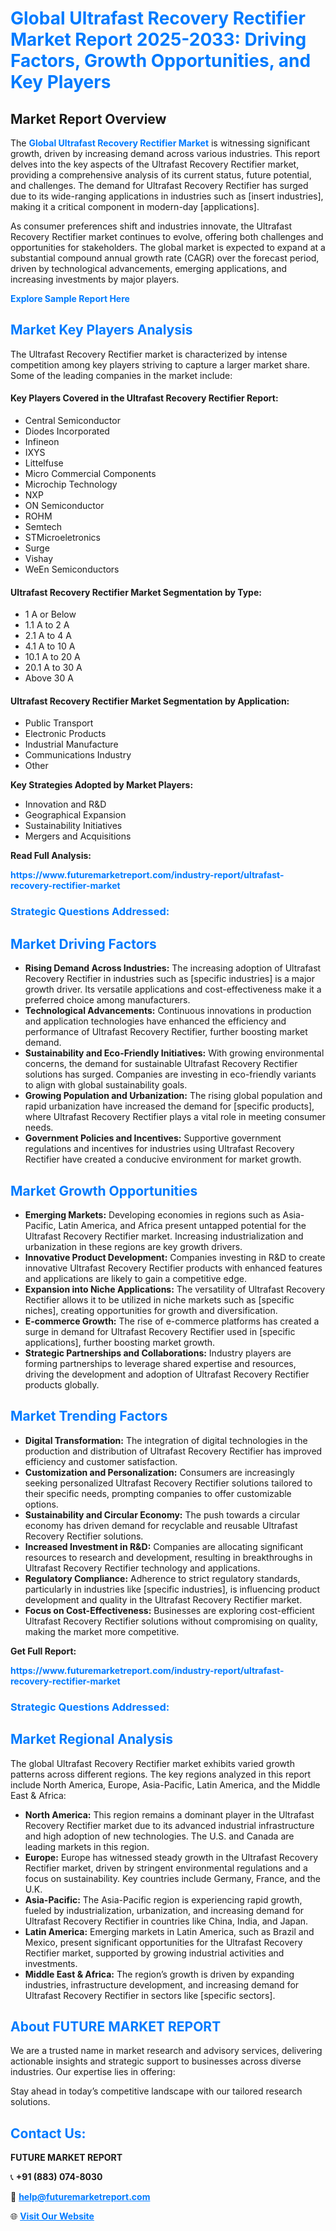 <h1 style="color: #007BFF;">Global Ultrafast Recovery Rectifier Market Report 2025-2033: Driving Factors, Growth Opportunities, and Key Players</h1>

<section id="overview">
<h2>Market Report Overview</h2>
<p>The <a href="https://www.futuremarketreport.com/industry-report/ultrafast-recovery-rectifier-market" style="color: #007BFF; text-decoration: none;"><strong>Global Ultrafast Recovery Rectifier Market</strong></a> is witnessing significant growth, driven by increasing demand across various industries. This report delves into the key aspects of the Ultrafast Recovery Rectifier market, providing a comprehensive analysis of its current status, future potential, and challenges. The demand for Ultrafast Recovery Rectifier has surged due to its wide-ranging applications in industries such as [insert industries], making it a critical component in modern-day [applications].</p>
<p>As consumer preferences shift and industries innovate, the Ultrafast Recovery Rectifier market continues to evolve, offering both challenges and opportunities for stakeholders. The global market is expected to expand at a substantial compound annual growth rate (CAGR) over the forecast period, driven by technological advancements, emerging applications, and increasing investments by major players.</p>
</section>

<section id="overview">
<p><a href="https://www.futuremarketreport.com/request-sample/reportId=52469" style="color: #007BFF; text-decoration: none;"><strong>Explore Sample Report Here</strong></a></p>
</section>

<section id="key-players">
<h2 style="color: #007BFF;">Market Key Players Analysis</h2>
<p>The Ultrafast Recovery Rectifier market is characterized by intense competition among key players striving to capture a larger market share. Some of the leading companies in the market include:</p>
<h4>Key Players Covered in the Ultrafast Recovery Rectifier Report:</h4>
<ul><li>Central Semiconductor</li><li>Diodes Incorporated</li><li>Infineon</li><li>IXYS</li><li>Littelfuse</li><li>Micro Commercial Components</li><li>Microchip Technology</li><li>NXP</li><li>ON Semiconductor</li><li>ROHM</li><li>Semtech</li><li>STMicroeletronics</li><li>Surge</li><li>Vishay</li><li>WeEn Semiconductors</li></ul>
<h4>Ultrafast Recovery Rectifier Market Segmentation by Type:</h4>
<ul><li>1 A or Below</li><li>1.1 A to 2 A</li><li>2.1 A to 4 A</li><li>4.1 A to 10 A</li><li>10.1 A to 20 A</li><li>20.1 A to 30 A</li><li>Above 30 A</li></ul>

<h4>Ultrafast Recovery Rectifier Market Segmentation by Application:</h4>
<ul><li>Public Transport</li><li>Electronic Products</li><li>Industrial Manufacture</li><li>Communications Industry</li><li>Other</li></ul>
<p><strong>Key Strategies Adopted by Market Players:</strong></p>
<ul>
<li>Innovation and R&D</li>
<li>Geographical Expansion</li>
<li>Sustainability Initiatives</li>
<li>Mergers and Acquisitions</li>
</ul>
</section>

<section>
<p><strong>Read Full Analysis: </strong></p><a href="https://www.futuremarketreport.com/industry-report/ultrafast-recovery-rectifier-market" style="color: #007BFF; text-decoration: none;"><strong>https://www.futuremarketreport.com/industry-report/ultrafast-recovery-rectifier-market</strong></a>
<h3 style="color: #007BFF;">Strategic Questions Addressed:</h3>
</section>

<section id="driving-factors">
<h2 style="color: #007BFF;">Market Driving Factors</h2>
<ul>
<li><strong>Rising Demand Across Industries:</strong> The increasing adoption of Ultrafast Recovery Rectifier in industries such as [specific industries] is a major growth driver. Its versatile applications and cost-effectiveness make it a preferred choice among manufacturers.</li>
<li><strong>Technological Advancements:</strong> Continuous innovations in production and application technologies have enhanced the efficiency and performance of Ultrafast Recovery Rectifier, further boosting market demand.</li>
<li><strong>Sustainability and Eco-Friendly Initiatives:</strong> With growing environmental concerns, the demand for sustainable Ultrafast Recovery Rectifier solutions has surged. Companies are investing in eco-friendly variants to align with global sustainability goals.</li>
<li><strong>Growing Population and Urbanization:</strong> The rising global population and rapid urbanization have increased the demand for [specific products], where Ultrafast Recovery Rectifier plays a vital role in meeting consumer needs.</li>
<li><strong>Government Policies and Incentives:</strong> Supportive government regulations and incentives for industries using Ultrafast Recovery Rectifier have created a conducive environment for market growth.</li>
</ul>
</section>

<section id="growth-opportunities">
<h2 style="color: #007BFF;">Market Growth Opportunities</h2>
<ul>
<li><strong>Emerging Markets:</strong> Developing economies in regions such as Asia-Pacific, Latin America, and Africa present untapped potential for the Ultrafast Recovery Rectifier market. Increasing industrialization and urbanization in these regions are key growth drivers.</li>
<li><strong>Innovative Product Development:</strong> Companies investing in R&D to create innovative Ultrafast Recovery Rectifier products with enhanced features and applications are likely to gain a competitive edge.</li>
<li><strong>Expansion into Niche Applications:</strong> The versatility of Ultrafast Recovery Rectifier allows it to be utilized in niche markets such as [specific niches], creating opportunities for growth and diversification.</li>
<li><strong>E-commerce Growth:</strong> The rise of e-commerce platforms has created a surge in demand for Ultrafast Recovery Rectifier used in [specific applications], further boosting market growth.</li>
<li><strong>Strategic Partnerships and Collaborations:</strong> Industry players are forming partnerships to leverage shared expertise and resources, driving the development and adoption of Ultrafast Recovery Rectifier products globally.</li>
</ul>
</section>

<section id="trending-factors">
<h2 style="color: #007BFF;">Market Trending Factors</h2>
<ul>
<li><strong>Digital Transformation:</strong> The integration of digital technologies in the production and distribution of Ultrafast Recovery Rectifier has improved efficiency and customer satisfaction.</li>
<li><strong>Customization and Personalization:</strong> Consumers are increasingly seeking personalized Ultrafast Recovery Rectifier solutions tailored to their specific needs, prompting companies to offer customizable options.</li>
<li><strong>Sustainability and Circular Economy:</strong> The push towards a circular economy has driven demand for recyclable and reusable Ultrafast Recovery Rectifier solutions.</li>
<li><strong>Increased Investment in R&D:</strong> Companies are allocating significant resources to research and development, resulting in breakthroughs in Ultrafast Recovery Rectifier technology and applications.</li>
<li><strong>Regulatory Compliance:</strong> Adherence to strict regulatory standards, particularly in industries like [specific industries], is influencing product development and quality in the Ultrafast Recovery Rectifier market.</li>
<li><strong>Focus on Cost-Effectiveness:</strong> Businesses are exploring cost-efficient Ultrafast Recovery Rectifier solutions without compromising on quality, making the market more competitive.</li>
</ul>
</section>

<section>
<p><strong>Get Full Report: </strong></p><a href="https://www.futuremarketreport.com/industry-report/ultrafast-recovery-rectifier-market" style="color: #007BFF; text-decoration: none;"><strong>https://www.futuremarketreport.com/industry-report/ultrafast-recovery-rectifier-market</strong></a>
<h3 style="color: #007BFF;">Strategic Questions Addressed:</h3>
</section>


<section id="regional-analysis">
<h2 style="color: #007BFF;">Market Regional Analysis</h2>
<p>The global Ultrafast Recovery Rectifier market exhibits varied growth patterns across different regions. The key regions analyzed in this report include North America, Europe, Asia-Pacific, Latin America, and the Middle East & Africa:</p>
<ul>
<li><strong>North America:</strong> This region remains a dominant player in the Ultrafast Recovery Rectifier market due to its advanced industrial infrastructure and high adoption of new technologies. The U.S. and Canada are leading markets in this region.</li>
<li><strong>Europe:</strong> Europe has witnessed steady growth in the Ultrafast Recovery Rectifier market, driven by stringent environmental regulations and a focus on sustainability. Key countries include Germany, France, and the U.K.</li>
<li><strong>Asia-Pacific:</strong> The Asia-Pacific region is experiencing rapid growth, fueled by industrialization, urbanization, and increasing demand for Ultrafast Recovery Rectifier in countries like China, India, and Japan.</li>
<li><strong>Latin America:</strong> Emerging markets in Latin America, such as Brazil and Mexico, present significant opportunities for the Ultrafast Recovery Rectifier market, supported by growing industrial activities and investments.</li>
<li><strong>Middle East & Africa:</strong> The region’s growth is driven by expanding industries, infrastructure development, and increasing demand for Ultrafast Recovery Rectifier in sectors like [specific sectors].</li>
</ul>
</section>

<footer>
<h2 style="color: #007BFF;">About FUTURE MARKET REPORT</h2>
<p>We are a trusted name in market research and advisory services, delivering actionable insights and strategic support to businesses across diverse industries. Our expertise lies in offering:</p>

<p>Stay ahead in today’s competitive landscape with our tailored research solutions.</p>

<h2 style="color: #007BFF;">Contact Us:</h2>
<p><strong>FUTURE MARKET REPORT</strong></p>
<p>📞 <strong>+91 (883) 074-8030</strong></p>
<p>📧 <strong><a href="mailto:help@futuremarketreport.com" style="color: #007BFF;">help@futuremarketreport.com</a></strong></p>
<p>🌐 <strong><a href="https://www.futuremarketreport.com/" style="color: #007BFF;">Visit Our Website</a></strong></p>
</footer>